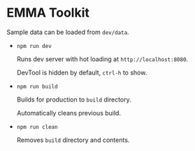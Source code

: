 # EMMA Toolkit

Sample data can be loaded from `dev/data`.

- `npm run dev`

    Runs dev server with hot loading at `http://localhost:8080`.

    DevTool is hidden by default, `ctrl-h` to show.

- `npm run build`

    Builds for production to `build` directory.

    Automatically cleans previous build.

- `npm run clean`

    Removes `build` directory and contents.
